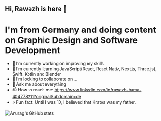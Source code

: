 ## Hi, Rawezh is here 👋

# I'm from Germany and doing content on Graphic Design and Software Development 

- 🔭 I’m currently working on improving my skills
- 🌱 I’m currently learning JavaScript(React, React Nativ, Next.js, Three.js), Swift, Kotlin and Blender 
- 👯 I’m looking to collaborate on ...
- 💬 Ask me about everything
- 📫 How to reach me: https://www.linkedin.com/in/rawezh-hama-404778211?originalSubdomain=de
- ⚡ Fun fact: Until I was 10, I believed that Kratos was my father.

![Anurag's GitHub stats](https://github-readme-stats.vercel.app/api?username=Rawezhham176&hide=contribs,prs)

